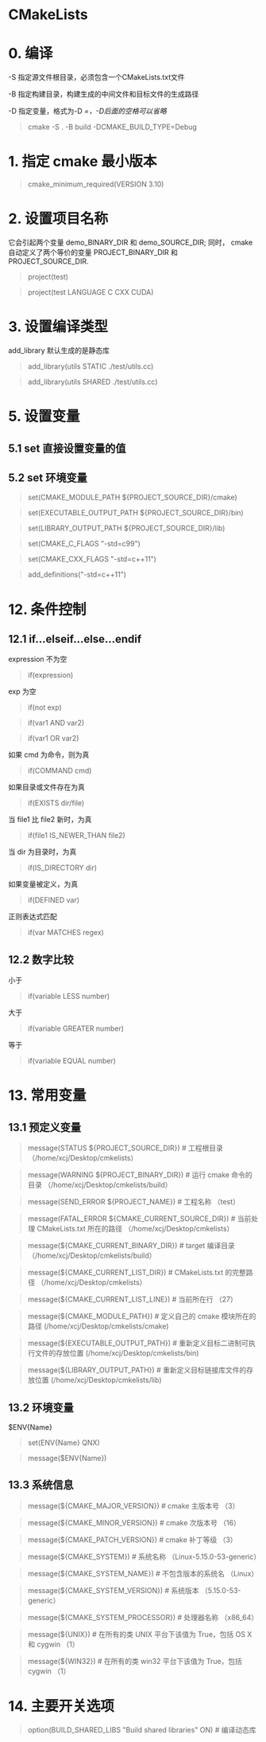 # CMakeLists
# 0. 编译
-S	指定源文件根目录，必须包含一个CMakeLists.txt文件 

-B	指定构建目录，构建生成的中间文件和目标文件的生成路径

-D	指定变量，格式为-D <var>=<value>，-D后面的空格可以省略

> cmake -S . -B build -DCMAKE_BUILD_TYPE=Debug


# 1. 指定 cmake 最小版本
> cmake_minimum_required(VERSION 3.10)

# 2. 设置项目名称
它会引起两个变量 demo_BINARY_DIR 和 demo_SOURCE_DIR; 同时， cmake自动定义了两个等价的变量 PROJECT_BINARY_DIR 和 PROJECT_SOURCE_DIR.

> project(test)

> project(test LANGUAGE C CXX CUDA)


# 3. 设置编译类型
add_library 默认生成的是静态库
> add_library(utils STATIC ./test/utils.cc)

> add_library(utils SHARED ./test/utils.cc)


# 5. 设置变量
## 5.1 set 直接设置变量的值

## 5.2 set 环境变量
> set(CMAKE_MODULE_PATH ${PROJECT_SOURCE_DIR}/cmake)

> set(EXECUTABLE_OUTPUT_PATH ${PROJECT_SOURCE_DIR}/bin)

> set(LIBRARY_OUTPUT_PATH ${PROJECT_SOURCE_DIR}/lib)

> set(CMAKE_C_FLAGS "-std=c99")

> set(CMAKE_CXX_FLAGS "-std=c++11")

> add_definitions("-std=c++11")


# 12. 条件控制
## 12.1 if...elseif...else...endif
expression 不为空
> if(expression)   

exp 为空
> if(not exp)                             

> if(var1 AND var2)

> if(var1 OR var2)

如果 cmd 为命令，则为真
> if(COMMAND cmd)                         

如果目录或文件存在为真
> if(EXISTS dir/file)                     

当 file1 比 file2 新时，为真
> if(file1 IS_NEWER_THAN file2)           

当 dir 为目录时，为真
> if(IS_DIRECTORY dir)                    

如果变量被定义，为真
> if(DEFINED var)                         

正则表达式匹配
> if(var MATCHES regex)                   

## 12.2 数字比较
小于
> if(variable LESS number)               

大于
> if(variable GREATER number)             

等于
> if(variable EQUAL number)               


# 13. 常用变量
## 13.1 预定义变量
> message(STATUS ${PROJECT_SOURCE_DIR})                   # 工程根目录 （/home/xcj/Desktop/cmkelists）

> message(WARNING ${PROJECT_BINARY_DIR})                  # 运行 cmake 命令的目录 （/home/xcj/Desktop/cmkelists/build）

> message(SEND_ERROR ${PROJECT_NAME})                     # 工程名称 （test）

> message(FATAL_ERROR ${CMAKE_CURRENT_SOURCE_DIR})        # 当前处理 CMakeLists.txt 所在的路径 （/home/xcj/Desktop/cmkelists）

> message(${CMAKE_CURRENT_BINARY_DIR})                    # target 编译目录 （/home/xcj/Desktop/cmkelists/build）

> message(${CMAKE_CURRENT_LIST_DIR})                      # CMakeLists.txt 的完整路径 （/home/xcj/Desktop/cmkelists）

> message(${CMAKE_CURRENT_LIST_LINE})                     # 当前所在行 （27）

> message(${CMAKE_MODULE_PATH})                           # 定义自己的 cmake 模块所在的路径 (/home/xcj/Desktop/cmkelists/cmake)

> message(${EXECUTABLE_OUTPUT_PATH})                      # 重新定义目标二进制可执行文件的存放位置 (/home/xcj/Desktop/cmkelists/bin)

> message(${LIBRARY_OUTPUT_PATH})                         # 重新定义目标链接库文件的存放位置 (/home/xcj/Desktop/cmkelists/lib)


## 13.2 环境变量
$ENV{Name}
> set(ENV{Name} QNX)

> message($ENV{Name})


## 13.3 系统信息
> message(${CMAKE_MAJOR_VERSION})         # cmake 主版本号 （3）

> message(${CMAKE_MINOR_VERSION})         # cmake 次版本号 （16）

> message(${CMAKE_PATCH_VERSION})         # cmake 补丁等级 （3）

> message(${CMAKE_SYSTEM})                # 系统名称 （Linux-5.15.0-53-generic）

> message(${CMAKE_SYSTEM_NAME})           # 不包含版本的系统名 （Linux）

> message(${CMAKE_SYSTEM_VERSION})        # 系统版本 （5.15.0-53-generic）

> message(${CMAKE_SYSTEM_PROCESSOR})      # 处理器名称 （x86_64）

> message(${UNIX})                        # 在所有的类 UNIX 平台下该值为 True，包括 OS X 和 cygwin （1）

> message(${WIN32})                       # 在所有的类 win32 平台下该值为 True，包括 cygwin （1）


# 14. 主要开关选项
> option(BUILD_SHARED_LIBS "Build shared libraries" ON)   # 编译动态库